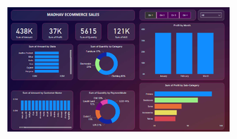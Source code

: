 <img src="https://github.com/Faiza-Manzoor03/Ecommerce_store_Dashboard/blob/main/2023-12-04%20(1).png" alt="store_dashboard"> 
